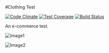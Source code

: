 #Clothing Test

[![Code Climate](https://codeclimate.com/github/jpatel531/clothing_test/badges/gpa.svg)](https://codeclimate.com/github/jpatel531/clothing_test) [![Test Coverage](https://codeclimate.com/github/jpatel531/clothing_test/badges/coverage.svg)](https://codeclimate.com/github/jpatel531/clothing_test) [![Build Status](https://travis-ci.org/jpatel531/clothing_test.svg?branch=master)](https://travis-ci.org/jpatel531/clothing_test)

An e-commerce test.

![Image1](https://raw.githubusercontent.com/jpatel531/clothing_test/master/screenshot/1.jpg)

![Image2](https://raw.githubusercontent.com/jpatel531/clothing_test/master/screenshot/2.jpg)